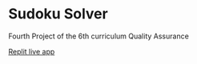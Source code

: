 # Sudoku Solver

Fourth Project of the 6th curriculum Quality Assurance

[Replit live app](https://sudoku-solver.teknician.repl.co/)
